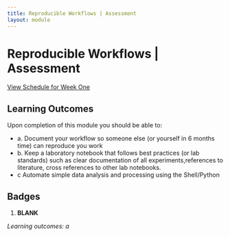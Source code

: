 ```yaml
---
title: Reproducible Workflows | Assessment
layout: module
---
```



# Reproducible Workflows | Assessment
[View Schedule for Week One](index.html)


## Learning Outcomes

Upon completion of this module you should be able to:

- a. Document your workflow so someone else (or yourself in 6 months time) can reproduce you work
- b. Keep a laboratory notebook that follows best practices (or lab standards) such as clear documentation of all experiments,references to literature, cross references to other lab notebooks. 
- c Automate simple data analysis and processing using the Shell/Python





## Badges

1. **BLANK**

_Learning outcomes: a_


